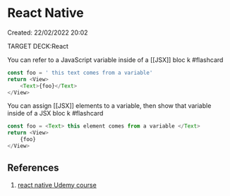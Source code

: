 # React Native 
Created: 22/02/2022 20:02 

TARGET DECK:React

You can refer to a JavaScript variable inside of a [[JSX]] bloc k #flashcard

```Javascript
const foo = ' this text comes from a variable'
return <View>
	<Text>{foo}</Text>
</View>
```
<!--ID: 1647699249214-->


You can assign [[JSX]] elements to a variable, then show that variable inside of a JSX bloc k #flashcard

```Javascript
const foo = <Text> this element comes from a variable </Text>
return <View>
	{foo}
</View>
```
<!--ID: 1647699233914-->


## References 
1. [react native Udemy course]()